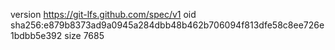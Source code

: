 version https://git-lfs.github.com/spec/v1
oid sha256:e879b8373ad9a0945a284dbb48b462b706094f813dfe58c8ee726e1bdbb5e392
size 7685
